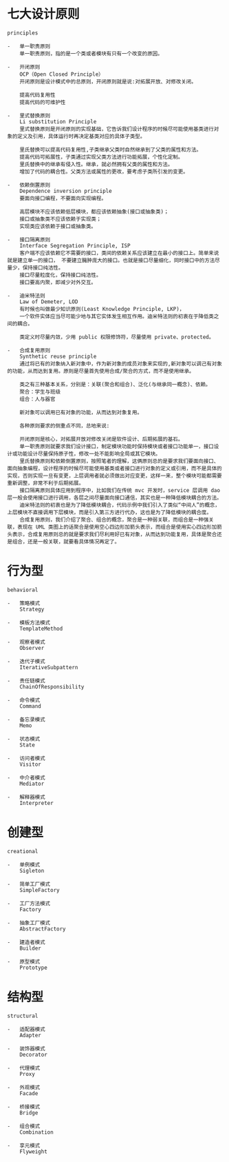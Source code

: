 # 七大设计原则
    principles
    
    -   单一职责原则
        单一职责原则，指的是一个类或者模块有只有一个改变的原因。
        
    -   开闭原则
        OCP（Open Closed Principle）
        开闭原则是设计模式中的总原则，开闭原则就是说:对拓展开放、对修改关闭。
        
        提高代码复用性
        提高代码的可维护性
    
    -   里式替换原则
        Li substitution Principle
        里式替换原则是开闭原则的实现基础，它告诉我们设计程序的时候尽可能使用基类进行对象的定义及引用，具体运行时再决定基类对应的具体子类型。
        
        里氏替换可以提高代码复用性,子类继承父类时自然继承到了父类的属性和方法。
        提高代码可拓展性，子类通过实现父类方法进行功能拓展，个性化定制。
        里氏替换中的继承有侵入性。继承，就必然拥有父类的属性和方法。
        增加了代码的耦合性。父类方法或属性的更改，要考虑子类所引发的变更。
        
    -   依赖倒置原则
        Dependence inversion principle
        要面向接口编程，不要面向实现编程。
        
        高层模块不应该依赖低层模块，都应该依赖抽象(接口或抽象类)；
        接口或抽象类不应该依赖于实现类；
        实现类应该依赖于接口或抽象类。
        
    -   接口隔离原则
        Interface Segregation Principle, ISP
        客户端不应该依赖它不需要的接口，类间的依赖关系应该建立在最小的接口上。简单来说就是建立单一的接口， 不要建立臃肿庞大的接口。也就是接口尽量细化，同时接口中的方法尽量少，保持接口纯洁性。
        接口尽量粒度化，保持接口纯洁性。
        接口要高内聚，即减少对外交互。
        
    -   迪米特法则
        Law of Demeter, LOD
        有时候也叫做最少知识原则(Least Knowledge Principle, LKP)，
        一个软件实体应当尽可能少地与其它实体发生相互作用。迪米特法则的初衷在于降低类之间的耦合。
        
        类定义时尽量内敛，少用 public 权限修饰符，尽量使用 private、protected。
        
    -   合成复用原则
        Synthetic reuse principle
        通过将已有的对象纳入新对象中，作为新对象的成员对象来实现的,新对象可以调己有对象的功能，从而达到复用。原则是尽量首先使用合成/聚合的方式，而不是使用继承。
        
        类之有三种基本关系，分别是：关联(聚合和组合)、泛化(与继承同一概念)、依赖。
        聚合：学生与班级
        组合：人与器官
        
        新对象可以调用已有对象的功能，从而达到对象复用。

        各种原则要求的侧重点不同，总地来说:
        
        开闭原则是核心，对拓展开放对修改关闭是软件设计、后期拓展的基石。
        单一职责原则就要求我们设计接口，制定模块功能时保持模块或者接口功能单一，接口设计或功能设计尽量保持原子性，修改一处不能影响全局或其它模块。
        里氏替换原则和依赖倒置原则，按照笔者的理解，这俩原则总的是要求我们要面向接口、面向抽象编程，设计程序的时候尽可能使用基类或者接口进行对象的定义或引用，而不是具体的实现，否则实现一旦有变更，上层调用者就必须做出对应变更，这样一来，整个模块可能都需要重新调整，非常不利于后期拓展。
        接口隔离原则具体应用到程序中，比如我们在传统 mvc 开发时，service 层调用 dao 层一般会使用接口进行调用，各层之间尽量面向接口通信，其实也是一种降低模块耦合的方法。
        迪米特法则的初衷也是为了降低模块耦合，代码示例中我们引入了类似“中间人”的概念，上层模块不直接调用下层模块，而是引入第三方进行代办，这也是为了降低模块的耦合度。
        合成复用原则，我们介绍了聚合、组合的概念，聚合是一种弱关联，而组合是一种强关联，表现在 UML 类图上的话聚合是使用空心四边形加箭头表示，而组合是使用实心四边形加箭头表示，合成复用原则总的就是要求我们尽利用好已有对象，从而达到功能复用，具体是聚合还是组合，还是一般关联，就要看具体情况再定了。
    

# 行为型
    behavioral
    
    -   策略模式
        Strategy
        
    -   模板方法模式
        TemplateMethod
    
    -   观察者模式
        Observer
    
    -   迭代子模式
        IterativeSubpattern
    
    -   责任链模式
        ChainOfResponsibility
        
    -   命令模式
        Command
    
    -   备忘录模式
        Memo
    
    -   状态模式
        State
        
    -   访问者模式
        Visitor
        
    -   中介者模式
        Mediator
        
    -   解释器模式
        Interpreter

# 创建型
    creational
    
    -   单例模式
        Sigleton
        
    -   简单工厂模式
        SimpleFactory
        
    -   工厂方法模式
        Factory
        
    -   抽象工厂模式
        AbstractFactory
    
    -   建造者模式
        Builder
        
    -   原型模式
        Prototype
        
# 结构型
    structural
    
    -   适配器模式
        Adapter
    
    -   装饰器模式
        Decorator
        
    -   代理模式
        Proxy
    
    -   外观模式
        Facade
    
    -   桥接模式
        Bridge
    
    -   组合模式
        Combination
        
    -   享元模式
        Flyweight
